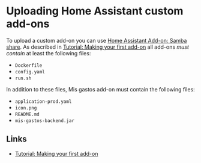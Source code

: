 # Uploading Home Assistant custom add-ons 

To upload a custom add-on you can use [Home Assistant Add-on: Samba share](https://github.com/home-assistant/addons/tree/master/samba). As described in [Tutorial: Making your first add-on](https://developers.home-assistant.io/docs/add-ons/tutorial) all add-ons *must contain* at least the following files:

- `Dockerfile`
- `config.yaml`
- `run.sh`

In addition to these files, Mis gastos add-on must contain the following files:

- `application-prod.yaml`
- `icon.png`
- `README.md`
- `mis-gastos-backend.jar`

## Links

- [Tutorial: Making your first add-on](https://developers.home-assistant.io/docs/add-ons/tutorial)